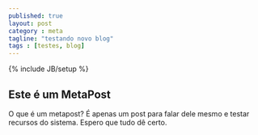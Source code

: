 ```yaml
---
published: true
layout: post
category : meta
tagline: "testando novo blog"
tags : [testes, blog]
---
```

{% include JB/setup %}

## Este é um MetaPost

O que é um metapost? É apenas um post para falar dele mesmo e testar recursos do sistema. Espero que tudo dê certo.
